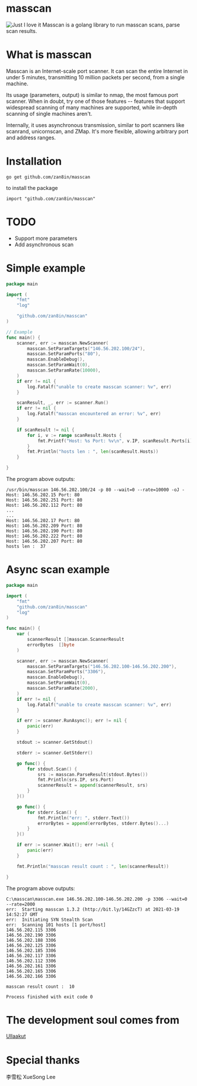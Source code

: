 # masscan
![Just I love it](https://github.com/zan8in/masscan/blob/main/assets/golang.png)
Masscan is a golang library to run masscan scans, parse scan results. 
# What is masscan
Masscan is an Internet-scale port scanner. It can scan the entire Internet in under 5 minutes, transmitting 10 million packets per second, from a single machine.

Its usage (parameters, output) is similar to nmap, the most famous port scanner. When in doubt, try one of those features -- features that support widespread scanning of many machines are supported, while in-depth scanning of single machines aren't.

Internally, it uses asynchronous transmission, similar to port scanners like scanrand, unicornscan, and ZMap. It's more flexible, allowing arbitrary port and address ranges.
# Installation
```
go get github.com/zan8in/masscan
```
to install the package
```
import "github.com/zan8in/masscan"
```
# TODO
- Support more parameters 
- Add asynchronous scan
# Simple example
```go
package main

import (
	"fmt"
	"log"

	"github.com/zan8in/masscan"
)

// Example
func main() {
	scanner, err := masscan.NewScanner(
		masscan.SetParamTargets("146.56.202.100/24"),
		masscan.SetParamPorts("80"),
        masscan.EnableDebug(),
		masscan.SetParamWait(0),
		masscan.SetParamRate(10000),
	)
	if err != nil {
		log.Fatalf("unable to create masscan scanner: %v", err)
	}

	scanResult, _, err := scanner.Run()
	if err != nil {
		log.Fatalf("masscan encountered an error: %v", err)
	}

	if scanResult != nil {
		for i, v := range scanResult.Hosts {
			fmt.Printf("Host: %s Port: %v\n", v.IP, scanResult.Ports[i].Port)
		}
		fmt.Println("hosts len : ", len(scanResult.Hosts))
	}

}
```
The program above outputs:
```
/usr/bin/masscan 146.56.202.100/24 -p 80 --wait=0 --rate=10000 -oJ -
Host: 146.56.202.15 Port: 80
Host: 146.56.202.251 Port: 80
Host: 146.56.202.112 Port: 80
...
...
Host: 146.56.202.17 Port: 80
Host: 146.56.202.209 Port: 80
Host: 146.56.202.190 Port: 80
Host: 146.56.202.222 Port: 80
Host: 146.56.202.207 Port: 80
hosts len :  37
```
# Async scan example
```go
package main

import (
	"fmt"
	"github.com/zan8in/masscan"
	"log"
)

func main() {
	var (
		scannerResult []masscan.ScannerResult
		errorBytes  []byte
	)

	scanner, err := masscan.NewScanner(
		masscan.SetParamTargets("146.56.202.100-146.56.202.200"),
		masscan.SetParamPorts("3306"),
		masscan.EnableDebug(),
		masscan.SetParamWait(0),
		masscan.SetParamRate(2000),
	)
	if err != nil {
		log.Fatalf("unable to create masscan scanner: %v", err)
	}

	if err := scanner.RunAsync(); err != nil {
		panic(err)
	}

	stdout := scanner.GetStdout()

	stderr := scanner.GetStderr()

	go func() {
		for stdout.Scan() {
			srs := masscan.ParseResult(stdout.Bytes())
			fmt.Println(srs.IP, srs.Port)
			scannerResult = append(scannerResult, srs)
		}
	}()

	go func() {
		for stderr.Scan() {
			fmt.Println("err: ", stderr.Text())
			errorBytes = append(errorBytes, stderr.Bytes()...)
		}
	}()

	if err := scanner.Wait(); err !=nil {
		panic(err)
	}

	fmt.Println("masscan result count : ", len(scannerResult))

}
```
The program above outputs:
```
C:\masscan\masscan.exe 146.56.202.100-146.56.202.200 -p 3306 --wait=0 --rate=2000
err:  Starting masscan 1.3.2 (http://bit.ly/14GZzcT) at 2021-03-19 14:52:27 GMT
err:  Initiating SYN Stealth Scan
err:  Scanning 101 hosts [1 port/host]
146.56.202.115 3306
146.56.202.190 3306
146.56.202.188 3306
146.56.202.125 3306
146.56.202.185 3306
146.56.202.117 3306
146.56.202.112 3306
146.56.202.161 3306
146.56.202.165 3306
146.56.202.166 3306
                                                                             
masscan result count :  10

Process finished with exit code 0
```
# The development soul comes from
[Ullaakut](https://github.com/Ullaakut/nmap)

# Special thanks 
李雪松 XueSong Lee
